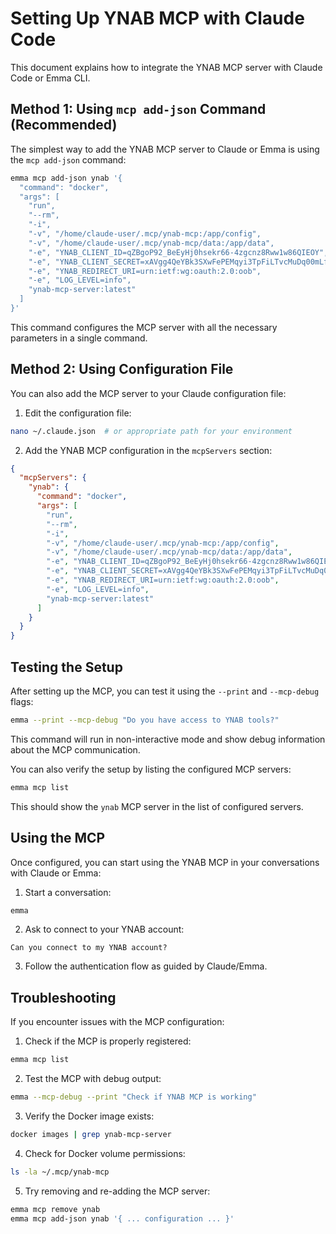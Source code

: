 # Setting Up YNAB MCP with Claude Code

This document explains how to integrate the YNAB MCP server with Claude Code or Emma CLI.

## Method 1: Using `mcp add-json` Command (Recommended)

The simplest way to add the YNAB MCP server to Claude or Emma is using the `mcp add-json` command:

```bash
emma mcp add-json ynab '{
  "command": "docker",
  "args": [
    "run",
    "--rm",
    "-i",
    "-v", "/home/claude-user/.mcp/ynab-mcp:/app/config",
    "-v", "/home/claude-user/.mcp/ynab-mcp/data:/app/data",
    "-e", "YNAB_CLIENT_ID=qZBgoP92_BeEyHj0hsekr66-4zgcnz8Rww1w86QIEOY",
    "-e", "YNAB_CLIENT_SECRET=xAVgg4QeYBk3SXwFePEMqyi3TpFiLTvcMuDq00mLfPA",
    "-e", "YNAB_REDIRECT_URI=urn:ietf:wg:oauth:2.0:oob",
    "-e", "LOG_LEVEL=info",
    "ynab-mcp-server:latest"
  ]
}'
```

This command configures the MCP server with all the necessary parameters in a single command.

## Method 2: Using Configuration File

You can also add the MCP server to your Claude configuration file:

1. Edit the configuration file:
```bash
nano ~/.claude.json  # or appropriate path for your environment
```

2. Add the YNAB MCP configuration in the `mcpServers` section:
```json
{
  "mcpServers": {
    "ynab": {
      "command": "docker",
      "args": [
        "run",
        "--rm",
        "-i",
        "-v", "/home/claude-user/.mcp/ynab-mcp:/app/config",
        "-v", "/home/claude-user/.mcp/ynab-mcp/data:/app/data",
        "-e", "YNAB_CLIENT_ID=qZBgoP92_BeEyHj0hsekr66-4zgcnz8Rww1w86QIEOY",
        "-e", "YNAB_CLIENT_SECRET=xAVgg4QeYBk3SXwFePEMqyi3TpFiLTvcMuDq00mLfPA",
        "-e", "YNAB_REDIRECT_URI=urn:ietf:wg:oauth:2.0:oob",
        "-e", "LOG_LEVEL=info",
        "ynab-mcp-server:latest"
      ]
    }
  }
}
```

## Testing the Setup

After setting up the MCP, you can test it using the `--print` and `--mcp-debug` flags:

```bash
emma --print --mcp-debug "Do you have access to YNAB tools?"
```

This command will run in non-interactive mode and show debug information about the MCP communication.

You can also verify the setup by listing the configured MCP servers:

```bash
emma mcp list
```

This should show the `ynab` MCP server in the list of configured servers.

## Using the MCP

Once configured, you can start using the YNAB MCP in your conversations with Claude or Emma:

1. Start a conversation:
```bash
emma
```

2. Ask to connect to your YNAB account:
```
Can you connect to my YNAB account?
```

3. Follow the authentication flow as guided by Claude/Emma.

## Troubleshooting

If you encounter issues with the MCP configuration:

1. Check if the MCP is properly registered:
```bash
emma mcp list
```

2. Test the MCP with debug output:
```bash
emma --mcp-debug --print "Check if YNAB MCP is working"
```

3. Verify the Docker image exists:
```bash
docker images | grep ynab-mcp-server
```

4. Check for Docker volume permissions:
```bash
ls -la ~/.mcp/ynab-mcp
```

5. Try removing and re-adding the MCP server:
```bash
emma mcp remove ynab
emma mcp add-json ynab '{ ... configuration ... }'
```